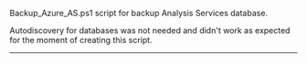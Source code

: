 Backup_Azure_AS.ps1 script for backup Analysis Services database. 

Autodiscovery for databases was not needed and didn't work as expected for the moment of creating this script.
***
